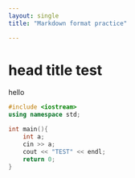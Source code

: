 ```yaml
---
layout: single
title: "Markdown format practice"

---
```


# head title test

hello

```cpp
#include <iostream>
using namespace std;

int main(){
    int a;
    cin >> a;
    cout << "TEST" << endl;
    return 0;
}
```






